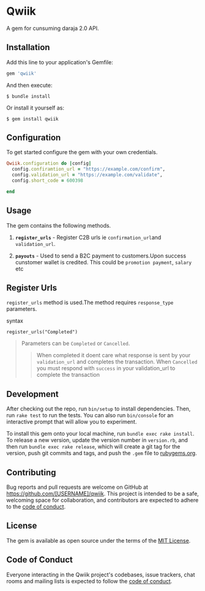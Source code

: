 # Qwiik

A gem for cunsuming daraja 2.0 API.
## Installation

Add this line to your application's Gemfile:

```ruby
gem 'qwiik'
```

And then execute:

    $ bundle install

Or install it yourself as:

    $ gem install qwiik

## Configuration
To get started configure the gem with your own credentials.
```ruby
Qwiik.configuration do |config|
  config.confiramtion_url = "https://example.com/confirm",
  config.validation_url = "https://example.com/validate",
  config.short_code = 600398

end

```
## Usage
The gem contains the following methods.
1. __`register_urls`__ - Register C2B urls ie `confirmation_url`and `validation_url`.

2. __`payouts`__ - Used to send a B2C payment to customers.Upon success  cunstomer wallet is credited. This could be `promotion payment`, `salary` etc

## Register Urls
`register_urls` method is used.The method requires `response_type` parameters.

syntax
```
register_urls("Completed")
```

> Parameters can be `Completed` or `Cancelled`.
>> When completed it doent care what response is sent by your `validation_url` and completes the transaction.
>> When `Cancelled` you must respond with `success` in your validation_url to complete the transaction
## Development

After checking out the repo, run `bin/setup` to install dependencies. Then, run `rake test` to run the tests. You can also run `bin/console` for an interactive prompt that will allow you to experiment.

To install this gem onto your local machine, run `bundle exec rake install`. To release a new version, update the version number in `version.rb`, and then run `bundle exec rake release`, which will create a git tag for the version, push git commits and tags, and push the `.gem` file to [rubygems.org](https://rubygems.org).

## Contributing

Bug reports and pull requests are welcome on GitHub at https://github.com/[USERNAME]/qwiik. This project is intended to be a safe, welcoming space for collaboration, and contributors are expected to adhere to the [code of conduct](https://github.com/[USERNAME]/qwiik/blob/master/CODE_OF_CONDUCT.md).


## License

The gem is available as open source under the terms of the [MIT License](https://opensource.org/licenses/MIT).

## Code of Conduct

Everyone interacting in the Qwiik project's codebases, issue trackers, chat rooms and mailing lists is expected to follow the [code of conduct](https://github.com/[USERNAME]/qwiik/blob/master/CODE_OF_CONDUCT.md).
